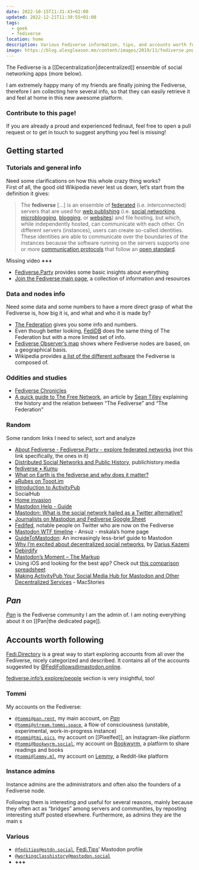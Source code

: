 ```yaml
---
date: 2022-10-15T11:31:43+02:00
updated: 2022-12-21T11:39:55+01:00
tags:
  - geek
  - fediverse
location: home
description: Various Fediverse information, tips, and accounts worth following.
image: https://blog.alexgleason.me/content/images/2019/11/fediverse.png
---
```

The Fediverse is a [[Decentralization|decentralized]] ensemble of social networking apps (more below).

I am extremely happy many of my friends are finally joining the Fediverse, therefore I am collecting here several info, so that they can easily retrieve it and feel at home in this new awesome platform.

<div class='yellow box'>
	<h3>Contribute to this page!</h3>
	<p>If you are already a proud and experienced fedinaut, feel free to open a pull request or to get in touch to suggest anything you feel is missing!</p>
</div>

## Getting started

### Tutorials and general info

Need some clarifications on how this whole crazy thing works?  
First of all, the good old Wikipedia never lest us down, let’s start from the definition it gives:

> The **fediverse** \[…\] is an ensemble of [federated](https://en.wikipedia.org/wiki/Federation_(information_technology) 'Federation (information technology)') (i.e. interconnected) servers that are used for [web publishing](https://en.wikipedia.org/wiki/Web_publishing 'Web publishing') (i.e. [social networking](https://en.wikipedia.org/wiki/Social_networking 'Social networking'), [microblogging](https://en.wikipedia.org/wiki/Microblogging 'Microblogging'), [blogging](https://en.wikipedia.org/wiki/Blogging 'Blogging'), or [websites](https://en.wikipedia.org/wiki/Websites 'Websites')) and file hosting, but which, while independently hosted, can communicate with each other. On different servers (instances), users can create so-called identities. These identities are able to communicate over the boundaries of the instances because the software running on the servers supports one or more [communication protocols](https://en.wikipedia.org/wiki/Communication_protocol 'Communication protocol') that follow an [open standard](https://en.wikipedia.org/wiki/Open_standard 'Open standard').

Missing video <b class='missing'>+++</b>

- [Fediverse.Party](https://fediverse.party 'Fediverse.Party') provides some basic insights about everything
- [Join the Fediverse main page](https://joinfediverse.wiki/Main_Page/Fancy), a collection of information and resources

### Data and nodes info

Need some data and some numbers to have a more direct grasp of what the Fediverse is, how big it is, and what and who it is made by?

- [The Federation](https://the-federation.info 'The Federation') gives you some info and numbers.
- Even though better looking, [FediDB](https://fedidb.org 'FediDB') does the same thing of The Federation but with a more limited set of info.
- [Fediverse Observer’s map](https://fediverse.observer/map 'Fediverse Observer Map') shows where Fediverse nodes are based, on a geographical basis.
- Wikipedia provides [a list of the different software](https://en.wikipedia.org/wiki/Fediverse#Fediverse_software_platforms '“Fediverse” -> “Fediverse Software Platforms” on Wikipedia') the Fediverse is composed of.

### Oddities and studies

- [Fediverse Chronicles](https://fediverse.party/en/chronicles 'Fediverse.Party Chronicles')
- </cite>[A quick guide to The Free Network](https://scribe.rip/we-distribute/a-quick-guide-to-the-free-network-c069309f334)</cite>, an article by [Sean Tilley](https://medium.com/u/7e14794bd38b 'Sean Tilley on Medium') explaining the history and the relation between <q>The Fediverse</q> and <q>The Federation</q>

### Random

Some random links I need to select, sort and analyze

- [About Fediverse - Fediverse.Party - explore federated networks](https://fediverse.party/en/fediverse) (not this link specifically, the ones in it)
- [Distributed Social Networks and Public History](https://publichistory.media/2016/02/21/distributed-social-networks-and-public-history), publichistory.media
- [fediverse • Kumu](https://kumu.io/wakest/fediverse)
- [What on Earth is the fediverse and why does it matter?](https://newatlas.com/what-is-the-fediverse/56385)
- [aRubes on Tooot.im](https://tooot.im/@aRubes/109201170168478214)
- [Introduction to ActivityPub](https://socialhub.activitypub.rocks/t/introduction-to-activitypub)
 - SocialHub
- [Home invasion](https://www.hughrundle.net/home-invasion)
- [Mastodon Help - Guide](https://mastodon.help)
- [Mastodon: What is the social network hailed as a Twitter alternative?](https://reuters.com/technology/mastodon-what-is-social-network-hailed-twitter-alternative-2022-11-07)
- [Journalists on Mastodon and Fediverse Google Sheet](https://docs.google.com/spreadsheets/d/13No4yxY-oFrN8PigC2jBWXreFCHWwVRTftwP6HcREtA)
- [Fedifed](https://fedified.com), notable people on Twitter who are now on the Fediverse
- [Mastodon WTF timeline](https://ansuz.sooke.bc.ca/entry/335) - Ansuz - mskala’s home page
- [GuideToMastodon](https://github.com/joyeusenoelle/GuideToMastodon): An increasingly less-brief guide to Mastodon
- [Why I’m excited about decentralized social networks](https://tinysubversions.com/notes/decentralized-social-networks), by [Darius Kazemi](https://friend.camp/@darius 'Darius on friend.camp')
- [Debirdify](https://debirdify.pruvisto.org)
- [Mastodon’s Moment – The Markup](https://themarkup.org/newsletter/hello-world/mastodons-moment)
- Using iOS and looking for the best app? Check out [this comparison spreadsheet](https://docs.google.com/spreadsheets/d/1De5KRwqMIdwEryfoeBLARgxF7QgKkeOQBCilKuIdAXE/htmlview# 'Mastodon apps feature comparison - Google Drive')
- [Making ActivityPub Your Social Media Hub for Mastodon and Other Decentralized Services](https://www.macstories.net/stories/making-activitypub-your-social-media-hub-for-mastodon-and-other-decentralized-services) - MacStories

## <cite>Pan</cite>

<cite>[Pan](https://pan.rent 'Pan')</cite> is the Fediverse community I am the admin of. I am noting everything about it on [[Pan|the dedicated page]].

## Accounts worth following

[Fedi.Directory](https://fedi.directory) is a great way to start exploring accounts from all over the Fediverse, nicely categorized and described. It contains all of the accounts suggested by [@FediFollows@mastodon.online](https://mastodon.online/@FediFollows '@FediFollows’ profile').

[fediverse.info’s explore/people](https://fediverse.info/explore/people 'fediverse.info | The bespoke fediverse guide.') section is very insightful, too!

### Tommi

My accounts on the Fediverse:

- [`@tommi@pan.rent`](https://pan.rent/@tommi 'Tommi on Pan'), my main account, on <cite>[Pan](https://pan.rent/about 'About Pan')</cite>
- [`@tommi@stream.tommi.space`](https://stream.tommi.space), a flow of consciousness (unstable, experimental, work-in-progress instance)
- [`@tommi@tmi.pics`](https://tmi.pics/tommi 'Tommi on TMI Pics'), my account on [[Pixelfed]], an Instagram-like platform
- [`@tommi@bookwyrm.social`](https://bookwyrm.social/user/tommi 'Tommi on BookWyrm'), my account on [Bookwyrm](https://bookwyrm.social), a platform to share readings and books
- [`@tommi@lemmy.ml`](https://lemmy.ml/u/tommi 'Tommi on Lemmy.ml'), my account on [Lemmy](https://join-lemmy.org 'Join Lemmy'), a Reddit-like platform

### Instance admins

Instance admins are the administrators and often also the founders of a Fediverse node.

Following them is interesting and useful for several reasons, mainly because they often act as “bridges” among servers and communities, by reposting interesting stuff posted elsewhere. Furthermore, as admins they are the main s

### Various

- [`@feditips@mstdn.social`](https://mstdn.social/@feditips '@feditips on Mastodon'), [Fedi.Tips](https://fedi.tips 'Fedi.Tips')’ Mastodon profile
- [`@workingclasshistory@mastodon.social`](https://mastodon.social/@workingclasshistory '@workingclasshistory on Mastodon')
- <b class='missing'>+++</b>
